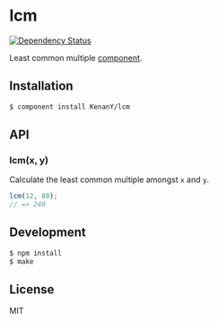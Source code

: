 # lcm

[![Dependency Status](https://gemnasium.com/KenanY/lcm.png)](https://gemnasium.com/KenanY/lcm)

Least common multiple [component](https://github.com/component).

## Installation

``` bash
$ component install KenanY/lcm
```

## API

### lcm(x, y)

Calculate the least common multiple amongst `x` and `y`.

``` javascript
lcm(12, 80);
// => 240
```

## Development

``` bash
$ npm install
$ make
```

## License

MIT